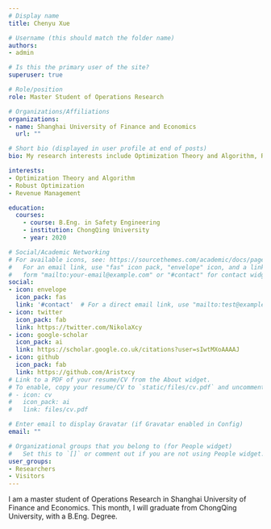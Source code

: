 ```yaml
---
# Display name
title: Chenyu Xue

# Username (this should match the folder name)
authors:
- admin

# Is this the primary user of the site?
superuser: true

# Role/position
role: Master Student of Operations Research

# Organizations/Affiliations
organizations:
- name: Shanghai University of Finance and Economics
  url: ""

# Short bio (displayed in user profile at end of posts)
bio: My research interests include Optimization Theory and Algorithm, Robust Optimization and Revenue Management.

interests:
- Optimization Theory and Algorithm
- Robust Optimization
- Revenue Management

education:
  courses:
    - course: B.Eng. in Safety Engineering
    - institution: ChongQing University
    - year: 2020

# Social/Academic Networking
# For available icons, see: https://sourcethemes.com/academic/docs/page-builder/#icons
#   For an email link, use "fas" icon pack, "envelope" icon, and a link in the
#   form "mailto:your-email@example.com" or "#contact" for contact widget.
social:
- icon: envelope
  icon_pack: fas
  link: '#contact'  # For a direct email link, use "mailto:test@example.org".
- icon: twitter
  icon_pack: fab
  link: https://twitter.com/NikolaXcy
- icon: google-scholar
  icon_pack: ai
  link: https://scholar.google.co.uk/citations?user=sIwtMXoAAAAJ
- icon: github
  icon_pack: fab
  link: https://github.com/Aristxcy
# Link to a PDF of your resume/CV from the About widget.
# To enable, copy your resume/CV to `static/files/cv.pdf` and uncomment the lines below.
# - icon: cv
#   icon_pack: ai
#   link: files/cv.pdf

# Enter email to display Gravatar (if Gravatar enabled in Config)
email: ""

# Organizational groups that you belong to (for People widget)
#   Set this to `[]` or comment out if you are not using People widget.
user_groups:
- Researchers
- Visitors
---
```


I am a master student of Operations Research in Shanghai University of Finance and Economics. This month, I will graduate from ChongQing University, with a B.Eng. Degree.